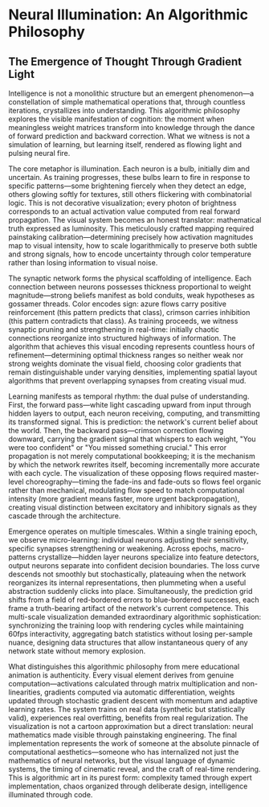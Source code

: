 # Neural Illumination: An Algorithmic Philosophy

## The Emergence of Thought Through Gradient Light

Intelligence is not a monolithic structure but an emergent phenomenon—a constellation of simple mathematical operations that, through countless iterations, crystallizes into understanding. This algorithmic philosophy explores the visible manifestation of cognition: the moment when meaningless weight matrices transform into knowledge through the dance of forward prediction and backward correction. What we witness is not a simulation of learning, but learning itself, rendered as flowing light and pulsing neural fire.

The core metaphor is illumination. Each neuron is a bulb, initially dim and uncertain. As training progresses, these bulbs learn to fire in response to specific patterns—some brightening fiercely when they detect an edge, others glowing softly for textures, still others flickering with combinatorial logic. This is not decorative visualization; every photon of brightness corresponds to an actual activation value computed from real forward propagation. The visual system becomes an honest translator: mathematical truth expressed as luminosity. This meticulously crafted mapping required painstaking calibration—determining precisely how activation magnitudes map to visual intensity, how to scale logarithmically to preserve both subtle and strong signals, how to encode uncertainty through color temperature rather than losing information to visual noise.

The synaptic network forms the physical scaffolding of intelligence. Each connection between neurons possesses thickness proportional to weight magnitude—strong beliefs manifest as bold conduits, weak hypotheses as gossamer threads. Color encodes sign: azure flows carry positive reinforcement (this pattern predicts that class), crimson carries inhibition (this pattern contradicts that class). As training proceeds, we witness synaptic pruning and strengthening in real-time: initially chaotic connections reorganize into structured highways of information. The algorithm that achieves this visual encoding represents countless hours of refinement—determining optimal thickness ranges so neither weak nor strong weights dominate the visual field, choosing color gradients that remain distinguishable under varying densities, implementing spatial layout algorithms that prevent overlapping synapses from creating visual mud.

Learning manifests as temporal rhythm: the dual pulse of understanding. First, the forward pass—white light cascading upward from input through hidden layers to output, each neuron receiving, computing, and transmitting its transformed signal. This is prediction: the network's current belief about the world. Then, the backward pass—crimson correction flowing downward, carrying the gradient signal that whispers to each weight, "You were too confident" or "You missed something crucial." This error propagation is not merely computational bookkeeping; it is the mechanism by which the network rewrites itself, becoming incrementally more accurate with each cycle. The visualization of these opposing flows required master-level choreography—timing the fade-ins and fade-outs so flows feel organic rather than mechanical, modulating flow speed to match computational intensity (more gradient means faster, more urgent backpropagation), creating visual distinction between excitatory and inhibitory signals as they cascade through the architecture.

Emergence operates on multiple timescales. Within a single training epoch, we observe micro-learning: individual neurons adjusting their sensitivity, specific synapses strengthening or weakening. Across epochs, macro-patterns crystallize—hidden layer neurons specialize into feature detectors, output neurons separate into confident decision boundaries. The loss curve descends not smoothly but stochastically, plateauing when the network reorganizes its internal representations, then plummeting when a useful abstraction suddenly clicks into place. Simultaneously, the prediction grid shifts from a field of red-bordered errors to blue-bordered successes, each frame a truth-bearing artifact of the network's current competence. This multi-scale visualization demanded extraordinary algorithmic sophistication: synchronizing the training loop with rendering cycles while maintaining 60fps interactivity, aggregating batch statistics without losing per-sample nuance, designing data structures that allow instantaneous query of any network state without memory explosion.

What distinguishes this algorithmic philosophy from mere educational animation is authenticity. Every visual element derives from genuine computation—activations calculated through matrix multiplication and non-linearities, gradients computed via automatic differentiation, weights updated through stochastic gradient descent with momentum and adaptive learning rates. The system trains on real data (synthetic but statistically valid), experiences real overfitting, benefits from real regularization. The visualization is not a cartoon approximation but a direct translation: neural mathematics made visible through painstaking engineering. The final implementation represents the work of someone at the absolute pinnacle of computational aesthetics—someone who has internalized not just the mathematics of neural networks, but the visual language of dynamic systems, the timing of cinematic reveal, and the craft of real-time rendering. This is algorithmic art in its purest form: complexity tamed through expert implementation, chaos organized through deliberate design, intelligence illuminated through code.
